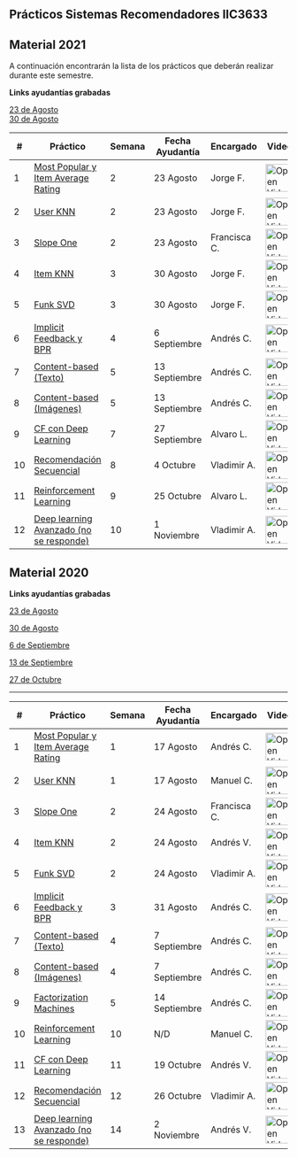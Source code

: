## Prácticos Sistemas Recomendadores IIC3633

## Material 2021

A continuación encontrarán la lista de los prácticos que deberán realizar durante este semestre.

**Links ayudantías grabadas**

[23 de Agosto](https://drive.google.com/file/d/1lCws-nLPFlFRPL43Cn3K-w0S5bLld9Nc/view?usp=sharing)   
[30 de Agosto](https://drive.google.com/file/d/1epgL1GwZWijIv0Gex0IlZ0GWDYgH4O2_/view?usp=sharing)

| #  | Práctico                                                                                                                                  | Semana | Fecha Ayudantía | Encargado    | Video                                                                                                                                                                                             |
|----|-------------------------------------------------------------------------------------------------------------------------------------------|--------|-----------------|--------------|---------------------------------------------------------------------------------------------------------------------------------------------------------------------------------------------------|
| 1  | [Most Popular y Item Average Rating](https://github.com/PUC-RecSys-Class/RecSysPUC-2021/blob/master/practicos/pyRecLab_MostPopular.ipynb) | 2      | 23 Agosto       | Jorge	 F.    | <a href="https://youtu.be/MEY4UK4QCP4">   <img src="https://upload.wikimedia.org/wikipedia/commons/0/09/YouTube_full-color_icon_%282017%29.svg" width="50" alt="Open Video"/> </a>                     |
| 2  | [User KNN](https://github.com/PUC-RecSys-Class/RecSysPUC-2021/blob/master/practicos/pyRecLab_uKNN.ipynb)                                  | 2      | 23 Agosto       | Jorge	 F.    | <a href="https://www.youtube.com/watch?v=Tu9p4i8vxdA">   <img src="https://upload.wikimedia.org/wikipedia/commons/8/8b/YouTube_dark_icon_%282017%29.svg" width="50" alt="Open Video"/> </a>                           |
| 3  | [Slope One](https://github.com/PUC-RecSys-Class/RecSysPUC-2021/blob/master/practicos/pyRecLab_SlopeOne.ipynb)                             | 2      | 23 Agosto       | Francisca C. | <a href="https://youtu.be/A2euuevpYis">   <img src="https://upload.wikimedia.org/wikipedia/commons/0/09/YouTube_full-color_icon_%282017%29.svg" width="50" alt="Open Video"/> </a>                           |
| 4  | [Item KNN](https://github.com/PUC-RecSys-Class/RecSysPUC-2021/blob/master/practicos/pyRecLab_iKNN.ipynb)                                  | 3      | 30 Agosto       | Jorge	 F. | <a href="https://youtu.be/QZ0cfV-En3Q">   <img src="https://upload.wikimedia.org/wikipedia/commons/8/8b/YouTube_dark_icon_%282017%29.svg" width="50" alt="Open Video"/> </a>                |
| 5  | [Funk SVD](https://github.com/PUC-RecSys-Class/RecSysPUC-2021/blob/master/practicos/pyRecLab_FunkSVD.ipynb)                               | 3      | 30 Agosto       | Jorge	 F. | <a href="https://www.youtube.com/watch?v=f5-ZMbTYZJQ">   <img src="https://upload.wikimedia.org/wikipedia/commons/0/09/YouTube_full-color_icon_%282017%29.svg" width="50" alt="Open Video"/> </a> |
| 6  | [Implicit Feedback y BPR](https://github.com/PUC-RecSys-Class/RecSysPUC-2020/blob/master/practicos/Implicit_feedback.ipynb)                     | 4      | 6 Septiembre       | Andrés C. | <a href="https://youtu.be/r9RUqpPWo74">   <img src="https://upload.wikimedia.org/wikipedia/commons/8/8b/YouTube_dark_icon_%282017%29.svg" width="50" alt="Open Video"/> </a>                           |
| 7  | [Content-based (Texto)](https://github.com/PUC-RecSys-Class/RecSysPUC-2020/blob/master/practicos/Content_Based_texto.ipynb)				| 5      | 13 Septiembre | Andrés C. | <a href="https://youtu.be/seMk0mF2JZE">   <img src="https://upload.wikimedia.org/wikipedia/commons/0/09/YouTube_full-color_icon_%282017%29.svg" width="50" alt="Open Video"/> </a>                           |
| 8  | [Content-based (Imágenes)](https://github.com/PUC-RecSys-Class/RecSysPUC-2020/blob/master/practicos/Content_Based_imagenes.ipynb) 		| 5      | 13 Septiembre | Andrés C. | <a href="https://youtu.be/qkTkVv7m-2w">   <img src="https://upload.wikimedia.org/wikipedia/commons/8/8b/YouTube_dark_icon_%282017%29.svg" width="50" alt="Open Video"/> </a>                     |
| 9 | [CF con Deep Learning](https://github.com/PUC-RecSys-Class/RecSysPUC-2020/blob/master/practicos/MultiVAE_Practico.ipynb)   				| 7      | 27 Septiembre | Alvaro L.    | <a href="https://www.youtube.com">   <img src="https://upload.wikimedia.org/wikipedia/commons/0/09/YouTube_full-color_icon_%282017%29.svg" width="50" alt="Open Video"/> </a>                     |
| 10 | [Recomendación Secuencial](https://github.com/PUC-RecSys-Class/RecSysPUC-2020/blob/master/practicos/GRU4Rec.ipynb)		  				| 8      | 4 Octubre | Vladimir A.  | <a href="https://www.youtube.com/watch?v=isrltGf1Sa0">   <img src="https://upload.wikimedia.org/wikipedia/commons/8/8b/YouTube_dark_icon_%282017%29.svg" width="50" alt="Open Video"/> </a>                           |
| 11 | [Reinforcement Learning](https://github.com/PUC-RecSys-Class/RecSysPUC-2021/blob/master/practicos/Reinforcement_Learning_Mabwiser.ipynb)   | 9     | 25 Octubre | Alvaro L.   | <a href="https://youtu.be/Y1iWuPtre0k">   <img src="https://upload.wikimedia.org/wikipedia/commons/8/8b/YouTube_dark_icon_%282017%29.svg" width="50" alt="Open Video"/> </a>                     |
| 12 | [Deep learning Avanzado (no se responde)](https://github.com/PUC-RecSys-Class/RecSysPUC-2021/blob/master/practicos/HT4Rec.ipynb)                                                                                                                   | 10     | 1 Noviembre | Vladimir A.   | <a href="https://drive.google.com/file/d/1qBQNVJYKHhoaW7mDNqKYPmMQhfD0xf80/view?usp=sharing">   <img src="https://upload.wikimedia.org/wikipedia/commons/0/09/YouTube_full-color_icon_%282017%29.svg" width="50" alt="Open Video"/> </a>                           |     

## Material 2020

**Links ayudantías grabadas**

[23 de Agosto](https://drive.google.com/file/d/1TGUKYi-jV7vJ5ns27pEMYyOqagQcfh_1/view?usp=sharing)   

[30 de Agosto](https://drive.google.com/file/d/1JsA1d5ZiS4IVNTMgDO1B2_gwnCIKhbzD/view?usp=sharing)

[6 de Septiembre](https://drive.google.com/file/d/1x0iGCrcLvLBTch_cAeqnD17K3DeSKUhd/view)

[13 de Septiembre ](https://drive.google.com/file/d/1LeCCUQPNkRA9RFbw4N4nnaRgr4ZKPUjD/view)

[27 de Octubre ](https://drive.google.com/file/d/171kVEF-etFr2NN7VaB3pbv_l_kcr2WaK/view?usp=sharing)

------------------------------------

| #  | Práctico                                                                                                                                  | Semana | Fecha Ayudantía | Encargado    | Video                                                                                                                                                                                             |
|----|-------------------------------------------------------------------------------------------------------------------------------------------|--------|-----------------|--------------|---------------------------------------------------------------------------------------------------------------------------------------------------------------------------------------------------|
| 1  | [Most Popular y Item Average Rating](https://github.com/PUC-RecSys-Class/RecSysPUC-2020/blob/master/practicos/pyRecLab_MostPopular.ipynb) | 1      | 17 Agosto       | Andrés C.    | <a href="https://youtu.be/MEY4UK4QCP4">   <img src="https://upload.wikimedia.org/wikipedia/commons/0/09/YouTube_full-color_icon_%282017%29.svg" width="50" alt="Open Video"/> </a>                     |
| 2  | [User KNN](https://github.com/PUC-RecSys-Class/RecSysPUC-2020/blob/master/practicos/pyRecLab_uKNN.ipynb)                                  | 1      | 17 Agosto       | Manuel C.    | <a href="https://www.youtube.com/watch?v=Tu9p4i8vxdA">   <img src="https://upload.wikimedia.org/wikipedia/commons/8/8b/YouTube_dark_icon_%282017%29.svg" width="50" alt="Open Video"/> </a>                           |
| 3  | [Slope One](https://github.com/PUC-RecSys-Class/RecSysPUC-2020/blob/master/practicos/pyRecLab_SlopeOne.ipynb)                             | 2      | 24 Agosto       | Francisca C. | <a href="https://youtu.be/A2euuevpYis">   <img src="https://upload.wikimedia.org/wikipedia/commons/0/09/YouTube_full-color_icon_%282017%29.svg" width="50" alt="Open Video"/> </a>                           |
| 4  | [Item KNN](https://github.com/PUC-RecSys-Class/RecSysPUC-2020/blob/master/practicos/pyRecLab_iKNN.ipynb)                                  | 2      | 24 Agosto       | Andrés V. | <a href="https://youtu.be/QZ0cfV-En3Q">   <img src="https://upload.wikimedia.org/wikipedia/commons/8/8b/YouTube_dark_icon_%282017%29.svg" width="50" alt="Open Video"/> </a>                |
| 5  | [Funk SVD](https://github.com/PUC-RecSys-Class/RecSysPUC-2020/blob/master/practicos/pyRecLab_FunkSVD.ipynb)                               | 2      | 24 Agosto       | Vladimir A. | <a href="https://www.youtube.com/watch?v=f5-ZMbTYZJQ">   <img src="https://upload.wikimedia.org/wikipedia/commons/0/09/YouTube_full-color_icon_%282017%29.svg" width="50" alt="Open Video"/> </a> |
| 6  | [Implicit Feedback y BPR](https://github.com/PUC-RecSys-Class/RecSysPUC-2020/blob/master/practicos/Implicit_feedback.ipynb)                     | 3      | 31 Agosto       | Andrés C. | <a href="https://youtu.be/r9RUqpPWo74">   <img src="https://upload.wikimedia.org/wikipedia/commons/8/8b/YouTube_dark_icon_%282017%29.svg" width="50" alt="Open Video"/> </a>                           |
| 7  | [Content-based (Texto)](https://github.com/PUC-RecSys-Class/RecSysPUC-2020/blob/master/practicos/Content_Based_texto.ipynb)				| 4      | 7 Septiembre | Andrés C. | <a href="https://youtu.be/seMk0mF2JZE">   <img src="https://upload.wikimedia.org/wikipedia/commons/0/09/YouTube_full-color_icon_%282017%29.svg" width="50" alt="Open Video"/> </a>                           |
| 8  | [Content-based (Imágenes)](https://github.com/PUC-RecSys-Class/RecSysPUC-2020/blob/master/practicos/Content_Based_imagenes.ipynb) 		| 4      | 7 Septiembre | Andrés C. | <a href="https://youtu.be/qkTkVv7m-2w">   <img src="https://upload.wikimedia.org/wikipedia/commons/8/8b/YouTube_dark_icon_%282017%29.svg" width="50" alt="Open Video"/> </a>                     |
| 9 | [Factorization Machines](https://github.com/PUC-RecSys-Class/RecSysPUC-2020/blob/master/practicos/FastFM_factorization_machines.ipynb)    | 5      | 14 Septiembre | Andrés C. | <a href="https://youtu.be/3QIUrAHxbOM">   <img src="https://upload.wikimedia.org/wikipedia/commons/0/09/YouTube_full-color_icon_%282017%29.svg" width="50" alt="Open Video"/> </a>                           |
| 10 | [Reinforcement Learning](https://github.com/PUC-RecSys-Class/RecSysPUC-2020/blob/master/practicos/Reinforcement_Learning_Recsim.ipynb)   | 10     | N/D | Manuel C.   | <a href="https://youtu.be/nkRAa8D5B1I">   <img src="https://upload.wikimedia.org/wikipedia/commons/8/8b/YouTube_dark_icon_%282017%29.svg" width="50" alt="Open Video"/> </a>                     |
| 11 | [CF con Deep Learning](https://github.com/PUC-RecSys-Class/RecSysPUC-2020/blob/master/practicos/MultiVAE_Practico.ipynb)   				| 11      | 19 Octubre | Andrés V.    | <a href="https://www.youtube.com">   <img src="https://upload.wikimedia.org/wikipedia/commons/0/09/YouTube_full-color_icon_%282017%29.svg" width="50" alt="Open Video"/> </a>                     |
| 12 | [Recomendación Secuencial](https://github.com/PUC-RecSys-Class/RecSysPUC-2020/blob/master/practicos/GRU4Rec.ipynb)		  				| 12      | 26 Octubre | Vladimir A.  | <a href="https://www.youtube.com/watch?v=isrltGf1Sa0">   <img src="https://upload.wikimedia.org/wikipedia/commons/8/8b/YouTube_dark_icon_%282017%29.svg" width="50" alt="Open Video"/> </a>                           |
| 13 | [Deep learning Avanzado (no se responde)](https://github.com/PUC-RecSys-Class/RecSysPUC-2020/blob/master/practicos/Ayudantia_TIRLol.ipynb)                                                                                                                   | 14     | 2 Noviembre | Andrés V.   | <a href="https://www.youtube.com">   <img src="https://upload.wikimedia.org/wikipedia/commons/0/09/YouTube_full-color_icon_%282017%29.svg" width="50" alt="Open Video"/> </a>                           |     
